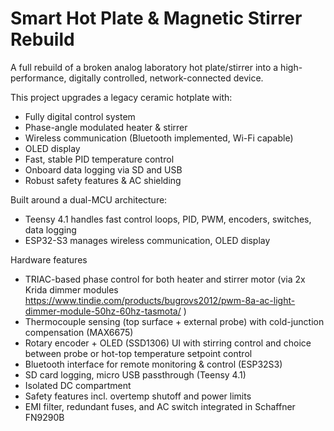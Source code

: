 # Smart Hot Plate & Magnetic Stirrer Rebuild

A full rebuild of a broken analog laboratory hot plate/stirrer into a high-performance, digitally controlled, network-connected device.

This project upgrades a legacy ceramic hotplate with:

- Fully digital control system
- Phase-angle modulated heater & stirrer 
- Wireless communication (Bluetooth implemented, Wi-Fi capable)
- OLED display
- Fast, stable PID temperature control
- Onboard data logging via SD and USB
- Robust safety features & AC shielding

Built around a dual-MCU architecture:
- Teensy 4.1 handles fast control loops, PID, PWM, encoders, switches, data logging
- ESP32-S3 manages wireless communication, OLED display

Hardware features

- TRIAC-based phase control for both heater and stirrer motor (via 2x Krida dimmer modules https://www.tindie.com/products/bugrovs2012/pwm-8a-ac-light-dimmer-module-50hz-60hz-tasmota/ )
- Thermocouple sensing (top surface + external probe) with cold-junction compensation (MAX6675)
- Rotary encoder + OLED (SSD1306) UI with stirring control and choice between probe or hot-top temperature setpoint control
- Bluetooth interface for remote monitoring & control (ESP32S3)
- SD card logging, micro USB passthrough (Teensy 4.1)
- Isolated DC compartment
- Safety features incl. overtemp shutoff and power limits
- EMI filter, redundant fuses, and AC switch integrated in Schaffner FN9290B
